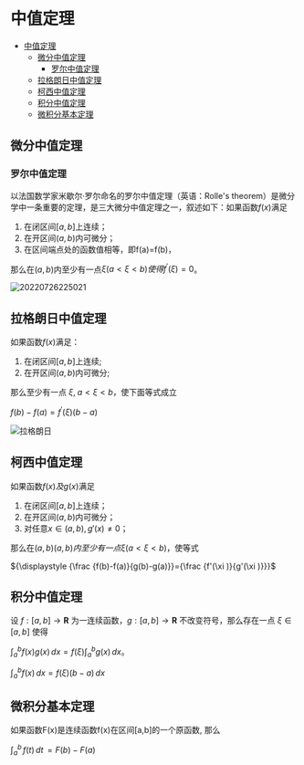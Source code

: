 # 中值定理

- [中值定理](#中值定理)
  - [微分中值定理](#微分中值定理)
    - [罗尔中值定理](#罗尔中值定理)
  - [拉格朗日中值定理](#拉格朗日中值定理)
  - [柯西中值定理](#柯西中值定理)
  - [积分中值定理](#积分中值定理)
  - [微积分基本定理](#微积分基本定理)

## 微分中值定理

### 罗尔中值定理

以法国数学家米歇尔·罗尔命名的罗尔中值定理（英语：Rolle's theorem）是微分学中一条重要的定理，是三大微分中值定理之一，叙述如下：如果函数${\displaystyle f(x)}$满足

1. 在闭区间${\displaystyle [a,b]}$上连续；
2. 在开区间${\displaystyle (a,b)}$内可微分；
3. 在区间端点处的函数值相等，即f(a)=f(b)，

那么在${\displaystyle (a,b)}$内至少有一点${\displaystyle \xi (a<\xi <b)}使得{\displaystyle f^{\prime }(\xi )=0}$。

![20220726225021](https://upload.wikimedia.org/wikipedia/commons/thumb/a/a9/RTCalc.svg/1024px-RTCalc.svg.png)

## 拉格朗日中值定理

如果函数${\displaystyle f(x)}$满足：

1. 在闭区间${\displaystyle [a,b]}$上连续;
2. 在开区间${\displaystyle (a,b)}$内可微分;

那么至少有一点 ${\displaystyle \xi ,\;a<\xi <b}$，使下面等式成立

${\displaystyle f(b)-f(a)=f^{\prime }(\xi )(b-a)}$

![拉格朗日](https://upload.wikimedia.org/wikipedia/commons/5/5b/%E6%8B%89%E6%A0%BC%E6%9C%97%E6%97%A5%E4%B8%AD%E5%80%BC%E5%AE%9A%E7%90%86.jpg)

## 柯西中值定理

如果函数${\displaystyle f(x)}及{\displaystyle g(x)}$满足

1. 在闭区间${\displaystyle [a,b]}$上连续；
2. 在开区间${\displaystyle (a,b)}$内可微分；
3. 对任意${\displaystyle x\in (a,b),g'(x)\neq 0}$；

那么在${\displaystyle (a,b)}(a,b)内至少有一点{\displaystyle \xi (a<\xi <b)}$，使等式

${\displaystyle {\frac {f(b)-f(a)}{g(b)-g(a)}}={\frac {f'(\xi )}{g'(\xi )}}}$

## 积分中值定理

设 ${\displaystyle f:[a,b]\rightarrow \mathbf {R} }$ 为一连续函数，${\displaystyle g:[a,b]\rightarrow \mathbf {R} }$ 不改变符号，那么存在一点 ${\displaystyle \xi \in [a,b]}$ 使得

${\displaystyle \int_{a}^{b}f(x)g(x)\, dx=f(\xi ) \int_{a}^{b}g(x)\,dx}$。

${\displaystyle \int_{a}^{b}f(x)\, dx=f(\xi )(b-a)\,dx}$

## 微积分基本定理

如果函数F(x)是连续函数f(x)在区间[a,b]的一个原函数, 那么

${\displaystyle \int _{a}^{b}\,f(t)\,dt\,=F(b)-F(a)}$
